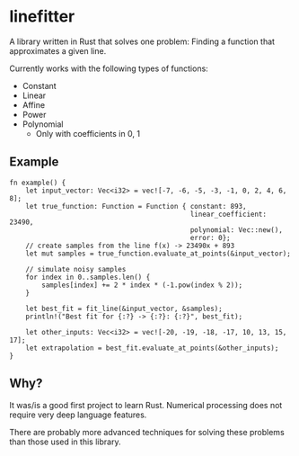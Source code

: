 # linefitter
A library written in Rust that solves one problem: Finding a function that approximates a given line.

Currently works with the following types of functions:

- Constant
- Linear
- Affine
- Power
- Polynomial
    - Only with coefficients in 0, 1

Example
----

    fn example() {
        let input_vector: Vec<i32> = vec![-7, -6, -5, -3, -1, 0, 2, 4, 6, 8];
        let true_function: Function = Function { constant: 893,
                                                 linear_coefficient: 23490,
                                                 polynomial: Vec::new(),
                                                 error: 0};
        // create samples from the line f(x) -> 23490x + 893
        let mut samples = true_function.evaluate_at_points(&input_vector);

        // simulate noisy samples
        for index in 0..samples.len() {
            samples[index] += 2 * index * (-1.pow(index % 2));
        }

        let best_fit = fit_line(&input_vector, &samples);
        println!("Best fit for {:?} -> {:?}: {:?}", best_fit);

        let other_inputs: Vec<i32> = vec![-20, -19, -18, -17, 10, 13, 15, 17];
        let extrapolation = best_fit.evaluate_at_points(&other_inputs);
    }



Why?
----
It was/is a good first project to learn Rust. Numerical processing does not
require very deep language features.

There are probably more advanced techniques for solving these problems than
those used in this library.
